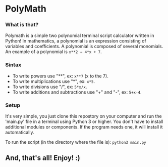 # PolyMath
### What is that?
Polymath is a simple two polynomial terminal script calculator written in Python! 
In mathematics, a polynomial is an expression consisting of variables and coefficients. A polynomial is composed of several monomials. An example of a polynomial is ```x**2 − 4*x + 7```.

### Sintax
- To write powers use "**", ex: ```x**7``` (x to the 7). 
- To write multiplications use "*", ex: ```x*5```. 
- To write divisions use "/", ex: ```5*x/x```. 
- To write additions and subtractions use "+" and "-", ex: ```5+x-4```.

### Setup
It's very simple, you just clone this repostory on your computer and run the 'main.py' file in a terminal using Python 3 or higher.
You don't have to install additional modules or components. If the program needs one, it will install it automatically.

To run the script (in the directory where the file is):
    ``` python3 main.py ```
## And, that's all! Enjoy! :)

